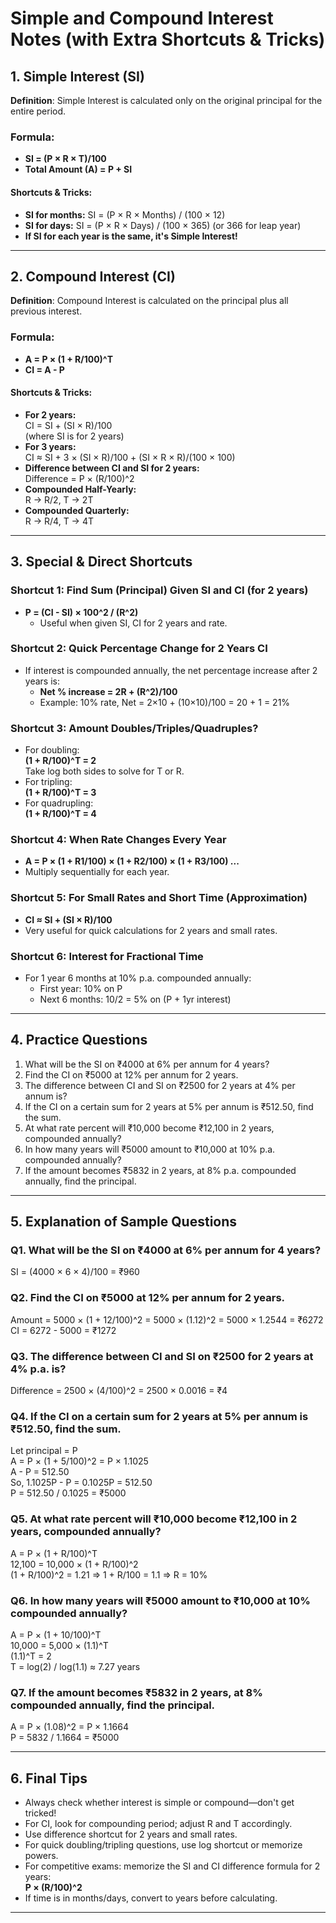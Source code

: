 # Simple and Compound Interest Notes (with Extra Shortcuts & Tricks)

## 1. Simple Interest (SI)

**Definition**: Simple Interest is calculated only on the original principal for the entire period.

### Formula:
- **SI = (P × R × T)/100**
- **Total Amount (A) = P + SI**

#### Shortcuts & Tricks:
- **SI for months:** SI = (P × R × Months) / (100 × 12)
- **SI for days:** SI = (P × R × Days) / (100 × 365) (or 366 for leap year)
- **If SI for each year is the same, it's Simple Interest!**

---

## 2. Compound Interest (CI)

**Definition**: Compound Interest is calculated on the principal plus all previous interest.

### Formula:
- **A = P × (1 + R/100)^T**
- **CI = A - P**

#### Shortcuts & Tricks:
- **For 2 years:**  
  CI = SI + (SI × R)/100  
  (where SI is for 2 years)
- **For 3 years:**  
  CI ≈ SI + 3 × (SI × R)/100 + (SI × R × R)/(100 × 100)
- **Difference between CI and SI for 2 years:**  
  Difference = P × (R/100)^2
- **Compounded Half-Yearly:**  
  R → R/2, T → 2T
- **Compounded Quarterly:**  
  R → R/4, T → 4T

---

## 3. Special & Direct Shortcuts

### Shortcut 1: Find Sum (Principal) Given SI and CI (for 2 years)
- **P = (CI - SI) × 100^2 / (R^2)**
  - Useful when given SI, CI for 2 years and rate.

### Shortcut 2: Quick Percentage Change for 2 Years CI
- If interest is compounded annually, the net percentage increase after 2 years is:
  - **Net % increase = 2R + (R^2)/100**
  - Example: 10% rate, Net = 2×10 + (10×10)/100 = 20 + 1 = 21%

### Shortcut 3: Amount Doubles/Triples/Quadruples?
- For doubling:  
  **(1 + R/100)^T = 2**  
  Take log both sides to solve for T or R.
- For tripling:  
  **(1 + R/100)^T = 3**
- For quadrupling:  
  **(1 + R/100)^T = 4**

### Shortcut 4: When Rate Changes Every Year
- **A = P × (1 + R1/100) × (1 + R2/100) × (1 + R3/100) ...**
- Multiply sequentially for each year.

### Shortcut 5: For Small Rates and Short Time (Approximation)
- **CI ≈ SI + (SI × R)/100**
- Very useful for quick calculations for 2 years and small rates.

### Shortcut 6: Interest for Fractional Time
- For 1 year 6 months at 10% p.a. compounded annually:
  - First year: 10% on P
  - Next 6 months: 10/2 = 5% on (P + 1yr interest)

---

## 4. Practice Questions

1. What will be the SI on ₹4000 at 6% per annum for 4 years?
2. Find the CI on ₹5000 at 12% per annum for 2 years.
3. The difference between CI and SI on ₹2500 for 2 years at 4% per annum is?
4. If the CI on a certain sum for 2 years at 5% per annum is ₹512.50, find the sum.
5. At what rate percent will ₹10,000 become ₹12,100 in 2 years, compounded annually?
6. In how many years will ₹5000 amount to ₹10,000 at 10% p.a. compounded annually?
7. If the amount becomes ₹5832 in 2 years, at 8% p.a. compounded annually, find the principal.

---

## 5. Explanation of Sample Questions

### Q1. What will be the SI on ₹4000 at 6% per annum for 4 years?
SI = (4000 × 6 × 4)/100 = ₹960

### Q2. Find the CI on ₹5000 at 12% per annum for 2 years.
Amount = 5000 × (1 + 12/100)^2 = 5000 × (1.12)^2 = 5000 × 1.2544 = ₹6272  
CI = 6272 - 5000 = ₹1272

### Q3. The difference between CI and SI on ₹2500 for 2 years at 4% p.a. is?
Difference = 2500 × (4/100)^2 = 2500 × 0.0016 = ₹4

### Q4. If the CI on a certain sum for 2 years at 5% per annum is ₹512.50, find the sum.
Let principal = P  
A = P × (1 + 5/100)^2 = P × 1.1025  
A - P = 512.50  
So, 1.1025P - P = 0.1025P = 512.50  
P = 512.50 / 0.1025 = ₹5000

### Q5. At what rate percent will ₹10,000 become ₹12,100 in 2 years, compounded annually?
A = P × (1 + R/100)^T  
12,100 = 10,000 × (1 + R/100)^2  
(1 + R/100)^2 = 1.21 ⇒ 1 + R/100 = 1.1 ⇒ R = 10%

### Q6. In how many years will ₹5000 amount to ₹10,000 at 10% compounded annually?
A = P × (1 + 10/100)^T  
10,000 = 5,000 × (1.1)^T  
(1.1)^T = 2  
T = log(2) / log(1.1) ≈ 7.27 years

### Q7. If the amount becomes ₹5832 in 2 years, at 8% compounded annually, find the principal.
A = P × (1.08)^2 = P × 1.1664  
P = 5832 / 1.1664 = ₹5000

---

## 6. Final Tips

- Always check whether interest is simple or compound—don't get tricked!
- For CI, look for compounding period; adjust R and T accordingly.
- Use difference shortcut for 2 years and small rates.
- For quick doubling/tripling questions, use log shortcut or memorize powers.
- For competitive exams: memorize the SI and CI difference formula for 2 years:  
  **P × (R/100)^2**
- If time is in months/days, convert to years before calculating.

---
